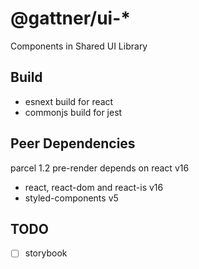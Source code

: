# @gattner/ui-*

Components in Shared UI Library

## Build

- esnext build for react
- commonjs build for jest

## Peer Dependencies

parcel 1.2 pre-render depends on react v16

- react, react-dom and react-is v16
- styled-components v5

## TODO

- [ ] storybook

